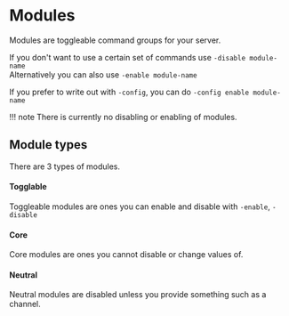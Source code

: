 # Modules
Modules are toggleable command groups for your server.

If you don't want to use a certain set of commands
use `-disable module-name`  
Alternatively you can also use `-enable module-name`

If you prefer to write out with `-config`,
you can do `-config enable module-name`

!!! note
    There is currently no disabling or enabling of modules.

## Module types
There are 3 types of modules.  

#### Togglable
Toggleable modules are ones you can enable and disable with `-enable`, `-disable`

#### Core
Core modules are ones you cannot disable or change values of.

#### Neutral
Neutral modules are disabled unless you provide something such as a channel.
